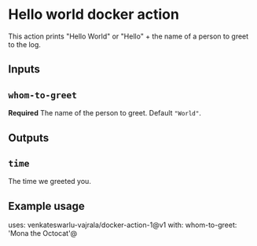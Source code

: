 # Hello world docker action

This action prints "Hello World" or "Hello" + the name of a person to greet to the log.

## Inputs

## `whom-to-greet`

**Required** The name of the person to greet. Default `"World"`.

## Outputs

## `time`

The time we greeted you.

## Example usage

uses: venkateswarlu-vajrala/docker-action-1@v1
with:
  whom-to-greet: 'Mona the Octocat'@
